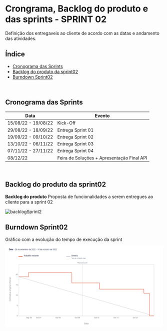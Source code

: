 # Crongrama, Backlog do produto e das sprints - SPRINT 02
Definição dos entregaveis ao cliente de acordo com as datas e andamento das atividades.
<br />


<h2>Índice</h2>

- [Cronograma das Sprints](#cronograma-das-sprints)
- [Backlog do produto da sprint02](#backlog-do-produto-da-sprint02)
- [Burndown Sprint02](#burndown-sprint02)
<br />


<h2>Cronograma das Sprints</h2>

| Data | Evento |  
| ---- | ------ |
| 15/08/22 - 19/08/22 | Kick-Off |
| 29/08/22 - 18/09/22 | Entrega Sprint 01 | 
| 19/09/22 - 09/10/22 | Entrega Sprint 02 |  
| 13/10/22 - 06/11/22 | Entrega Sprint 03 | 
| 07/11/22 - 27/11/22 | Entrega Sprint 04 | 
| 08/12/22 | Feira de Soluções + Apresentação Final API | 
<br />


<h2>Backlog do produto da sprint02</h2>

**Backlog do produto**
Proposta de funcionalidades a serem entregues ao cliente para a sprint 02

![backlogSprint2]()
<br />


<h2>Burndown Sprint02</h2>
Gráfico com a evolução do tempo de execução da sprint

![Sprint02](readme_docs/BurndownSP2.png "Burndown Sprint02")